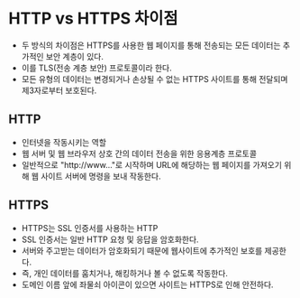 # HTTP vs HTTPS 차이점
- 두 방식의 차이점은 HTTPS를 사용한 웹 페이지를 통해 전송되는 모든 데이터는 추가적인 보안 계층이 있다. 
- 이를 TLS(전송 계층 보안) 프로토콜이라 한다. 
- 모든 유형의 데이터는 변경되거나 손상될 수 없는 HTTPS 사이트를 통해 전달되며 제3자로부터 보호된다.


## HTTP
- 인터넷을 작동시키는 역할 
- 웹 서버 및 웹 브라우저 상호 간의 데이터 전송을 위한 응용계층 프로토콜
- 일반적으로 "http://www..."로 시작하며 URL에 해당하는 웹 페이지를 가져오기 위해 웹 사이트 서버에 명령을 보내 작동한다. 

## HTTPS
- HTTPS는 SSL 인증서를 사용하는 HTTP
- SSL 인증서는 일반 HTTP 요청 및 응답을 암호화한다. 
- 서버와 주고받는 데이터가 암호화되기 때문에 웹사이트에 추가적인 보호를 제공한다. 
- 즉, 개인 데이터를 훔치거나, 해킹하거나 볼 수 없도록 작동한다. 
- 도메인 이름 앞에 좌물쇠 아이콘이 있으면 사이트는 HTTPS로 인해 안전하다. 

